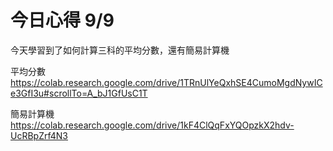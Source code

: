 # 今日心得 9/9

今天學習到了如何計算三科的平均分數，還有簡易計算機

平均分數   https://colab.research.google.com/drive/1TRnUlYeQxhSE4CumoMgdNywICe3GfI3u#scrollTo=A_bJ1GfUsC1T

簡易計算機   https://colab.research.google.com/drive/1kF4ClQqFxYQOpzkX2hdv-UcRBpZrf4N3
